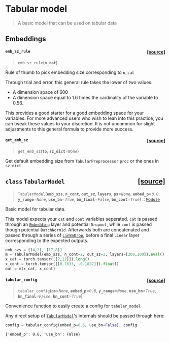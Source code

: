 # Tabular model
> A basic model that can be used on tabular data


## Embeddings


<h4 id="emb_sz_rule" class="doc_header"><code>emb_sz_rule</code><a href="https://github.com/fastai/fastai/tree/master/fastai/tabular/model.py#L10" class="source_link" style="float:right">[source]</a></h4>

> <code>emb_sz_rule</code>(**`n_cat`**)

Rule of thumb to pick embedding size corresponding to `n_cat`


Through trial and error, this general rule takes the lower of two values:
* A dimension space of 600
* A dimension space equal to 1.6 times the cardinality of the variable to 0.56.

This provides a good starter for a good embedding space for your variables. For more advanced users who wish to lean into this practice, you can tweak these values to your discretion. It is not uncommon for slight adjustments to this general formula to provide more success.


<h4 id="get_emb_sz" class="doc_header"><code>get_emb_sz</code><a href="https://github.com/fastai/fastai/tree/master/fastai/tabular/model.py#L23" class="source_link" style="float:right">[source]</a></h4>

> <code>get_emb_sz</code>(**`to`**, **`sz_dict`**=*`None`*)

Get default embedding size from `TabularPreprocessor` `proc` or the ones in `sz_dict`



<h2 id="TabularModel" class="doc_header"><code>class</code> <code>TabularModel</code><a href="https://github.com/fastai/fastai/tree/master/fastai/tabular/model.py#L28" class="source_link" style="float:right">[source]</a></h2>

> <code>TabularModel</code>(**`emb_szs`**, **`n_cont`**, **`out_sz`**, **`layers`**, **`ps`**=*`None`*, **`embed_p`**=*`0.0`*, **`y_range`**=*`None`*, **`use_bn`**=*`True`*, **`bn_final`**=*`False`*, **`bn_cont`**=*`True`*) :: [`Module`](/torch_core.html#Module)

Basic model for tabular data.


This model expects your `cat` and `cont` variables seperated. `cat` is passed through an [`Embedding`](/layers.html#Embedding) layer and potential `Dropout`, while `cont` is passed though potential `BatchNorm1d`. Afterwards both are concatenated and passed through a series of [`LinBnDrop`](/layers.html#LinBnDrop), before a final `Linear` layer corresponding to the expected outputs. 

```python
emb_szs = [(4,2), (17,8)]
m = TabularModel(emb_szs, n_cont=2, out_sz=2, layers=[200,100]).eval()
x_cat = torch.tensor([[2,12]]).long()
x_cont = torch.tensor([[0.7633, -0.1887]]).float()
out = m(x_cat, x_cont)
```


<h4 id="tabular_config" class="doc_header"><code>tabular_config</code><a href="https://github.com/fastai/fastai/tree/master/fastai/tabular/model.py#L57" class="source_link" style="float:right">[source]</a></h4>

> <code>tabular_config</code>(**`ps`**=*`None`*, **`embed_p`**=*`0.0`*, **`y_range`**=*`None`*, **`use_bn`**=*`True`*, **`bn_final`**=*`False`*, **`bn_cont`**=*`True`*)

Convenience function to easily create a config for `tabular_model`


Any direct setup of [`TabularModel`](/tabular.model.html#TabularModel)'s internals should be passed through here:

```python
config = tabular_config(embed_p=0.6, use_bn=False); config
```




    {'embed_p': 0.6, 'use_bn': False}


